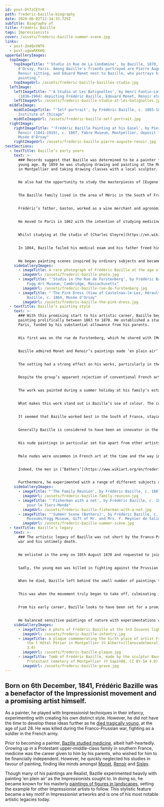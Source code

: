 ```yaml
---
id: post-Dt7zCEYrK
path: frederic-bazille-biography
date: 2020-06-02T12:34:33.729Z
subTitle: Biography of
title: Frédéric Bazille
tags: Impressionists
cover: /assets/frederic-bazille-summer-scene.jpg
links:
  - post-Zm4QxVNT6
  - post-ugwaRKKHQ
upperGalleryImages:
  topImage:
    topImageTitle: "'Studio in Rue de La Condamine', by Bazille, 1870, Musée
      d'Orsay, Paris. Among Bazille's friends portrayed are Pierre Auguste
      Renoir sitting, and Eduard Manet next to Bazille, who portrays himself
      painting."
    topImageUrl: /assets/frederic-bazille-bazilles-studio.jpg
  leftImage:
    leftImageTitle: "'A Studio at Les Batignolles', by Henri Fantin-Latour
      (1836–1904) depicting Frédéric Bazille, Edouard Monet, Renoir etc.."
    leftImageUrl: /assets/frederic-bazille-studio-at-les-batignolles.jpg
  middleImage:
    middleImageTitle: "'Self-portrait', by Frédéric Bazille, c. 1865-1866, Art
      Institute of Chicago"
    middleImageUrl: /assets/frederic-bazille-self-portrait.jpg
  rightImage:
    rightImageTitle: "'Frédéric Bazille Painting at his Easel', by Pierre-Auguste
      Renoir (1841–1919), c. 1867, Fabre Museum, Montpellier, deposit from the
      Musée d'Orsay"
    rightImageUrl: /assets/frederic-bazille-pierre-auguste-renoir.jpg
textSections:
  - textTitle: Bazille’s early years
    text: >-
      ### Records suggest that Bazille was determined to be a painter from a
      young age. By 1859 he was studying drawing and painting at the Musée Fabre
      in Montpellier and taking drawing classes with a local sculptor.


      He also had the opportunity to study the masterpieces of [Eugene Delacroix](/eugene-delacroix-biography) and [Gustave Courbet](/gustave-courbet-biography) at a private museum, located in the Bruyas town house conveniently close to his family home.


      The Bazille family lived in the area of Méric in the South of France, where their ancestors had lived from as early as the 13th century. The legacy of the Bazille’s was craftsmanship, in particular goldsmithing and producing luxury goods, including weaponry. Goldsmithing was the trade that first made the family wealthy.


      Frédéric’s father, Gaston, worked as a wine merchant and agronomist and was an important figure in the wine-producing circles of Languedoc. His mother, Camille, was a talented pianist. Gaston expressed a desire that his son find a profession that would allow him to support himself, keeping his artistic interests solely as a hobby. As a result, young Frédéric obediently began pursuing a career in medicine.


      He moved to Paris in 1862 with the intention of studying medicine but at the same time he also enrolled as a painting student.


      Whilst studying at the studio of [Charles Gleyre](https://en.wikipedia.org/wiki/Charles_Gleyre), Bazille met [Claude Monet](/claude-monet-biography), [Auguste Renoir](/pierre-auguste-renoir-biography) and [Alfred Sisley](/alfred-sisley-biography). The four students became close, sharing the belief that they should create artworks based on immediacy and everyday life rather than the statuesque and stale images favoured by the French art establishment.


      In 1864, Bazille failed his medical exam and his father freed him from his obligation, agreeing to fund his painting career instead. By this time Bazille had a solid group of friends, including some of the greatest artistic and literary minds of the French avant-garde.


      He began painting scenes inspired by ordinary subjects and became a key source of financial support for the other [Impressionist artists](/index), providing them with studio space and materials, as well as purchasing their work.
    sideGalleryImages:
      - imageTitle: A rare photograph of Frédéric Bazille at the age of 26
        imageUrl: /assets/frederic-bazille-photo.jpg
      - imageTitle: "'Studio in the Rue de Furstenberg', by Frédéric Bazille, c. 1865,
          Fogg Art Museum, Cambridge, Massachusetts"
        imageUrl: /assets/frederic-bazille-rue-de-furstenberg.jpg
      - imageTitle: "'The Pink Dress (View of Castelnau-le-Lez, Hérault)', by Frédéric
          Bazille, c. 1864, Musée d'Orsay"
        imageUrl: /assets/frederic-bazille-the-pink-dress.jpg
  - textTitle: Bazille’s painting style
    text: >-
      ### With this promising start to his artistic career, Bazille began
      painting prolifically between 1863 to 1870. He established a studio in
      Paris, funded by his substantial allowance from his parents.


      His first was on the rue de Furstenberg, which he shared with [Monet](https://impressionistarts.com/claude-monet-biography.html) from 1864. The next studio he moved to in 1867 he shared with Renoir. Sisley and Monet often joined as well. The interplay and influence between these artists was vital for spurring the [Impressionist movement](https://impressionistarts.com/index.html) and forming the base for what it would become.


      Bazille admired Monet and Renoir’s paintings made ‘en plain air’ and Monet encouraged him to paint his own. He favoured the light in the South of France, where he was born and where his family still lived, and he visited home often, going back to paint.


      The setting had a strong effect on his works, particularly in the way in which he captured natural light. Thanks to this influence, many of Bazille’s works feature his family in fresh, bounteous summer settings where he uses colour in a generous, saturated palette. The light in many of his works is characterised by summer rays of sunshine and dappled shade.


      Despite the group’s apparent rejection of conventional French art, Bazille went on to exhibit his work at the Paris Salon in1866 and 1868. His painting,[‘Family Reunion’](https://www.wikiart.org/en/frederic-bazille/family-reunion-1867), from 1867, was well received after several re-works of the original composition. When it was accepted, Bazille expressed his surprise, writing "I don't know how, probably by mistake.”


      The work was painted during a summer holiday at his family’s estate near Montpellier. Figures are arranged in the scene in a formal, frozen manner with the majority looking directly out of the canvas at the viewer. He included himself in the composition of ten family members, appearing on the far left hand side.


      What makes this work stand out is Bazille’s use of colour. The contrast afforded by the bright sunlight and the shade of a leafy tree gives Bazille the freedom to play with bright shades of blues and green, whilst also adding depth to the dark accents of the sitters’ clothing.


      It seemed that Bazille worked best in the South of France, staying there over the winter to produce the works he intended to submit to the Salon the following year. The well-known critic, [Louis Edmond Duranty](https://en.wikipedia.org/wiki/Louis_Edmond_Duranty) described in 1870 how “Every spring Monsieur Bazille returns from the South with summer paintings \[…] full of greenery, sunshine and simple assurance”.


      Generally Bazille is considered to have been an innovator in the early Impressionist style, learning from the artists around him more than from formal education. He sought to produce unique works and this is clear from the ambitious way in which he approached his subjects.


      His nude paintings in particular set him apart from other artists, ’Fisherman with a Net’ from 1869 and ‘Bathers’ or ‘Summer Scene’ from 1869. Both works are set on the banks of the Lez River. The first was rejected by the Salon but the second was accepted.


      Male nudes were uncommon in French art at the time and the way in which Bazille captured the male form in statuesque, romantic poses set them apart from other nude works.


      Indeed, the men in [‘Bathers’](https://www.wikiart.org/en/frederic-bazille/bathers-summer-scene-1869) hold poses that are typical of female nudes. Similarly, ‘Bathers’ was painted on a square canvas, bridging the gap between the classically horizontal landscape genre and the inverse portrait genre. This work had a mixed reception at the Salon but it demonstrates Bazille’s rebellious and inventive edge, which is partly what makes him such an intriguing artist.


      Furthermore, he experimented with a range of different subjects and compositions, including still life, flower portraits, landscapes and even history portraits. This flitting between genres is characteristic of his youth as he learned how to paint before he began to develop his own distinct style. Unfortunately, the enthusiasm for Bazille’s work is somewhat muted as we are unable to see what would have followed.
    sideGalleryImages:
      - imageTitle: "'The Family Reunion', by Frédéric Bazille, c. 1867, Musée d'Orsay"
        imageUrl: /assets/frederic-bazille-family-reunion.jpg
      - imageTitle: "'Fisherman with a net', by Frédéric Bazille, c. 1868, Fondation Rau
          pour le Tiers-Monde"
        imageUrl: /assets/frederic-bazille-fisherman-with-a-net.jpg
      - imageTitle: "'Summer Scene (Bathers)', by Frédéric Bazille, c. 1869, Harvard Art
          Museums/Fogg Museum, Gift of Mr. and Mrs. F. Meynier de Salinelles"
        imageUrl: /assets/frederic-bazille-summer-scene.jpg
  - textTitle: Bazille’s legacy
    text: >-
      ### The artistic legacy of Bazille was cut short by the Franco-Prussian
      war and his untimely death.


      He enlisted in the army on 10th August 1870 and requested to join the [3rd Zouaves light infantry](https://en.wikipedia.org/wiki/Zouave) regiment. Some art historians have suggested his decision was part of a wider personal crisis, prompted by his two unusual paintings ‘Landscape on the Banks of the Lez’ and ‘Ruth and Boaz’, depicting a scene from the Bible and a poem by [Victor Hugo](https://en.wikipedia.org/wiki/Victor_Hugo) respectively. His friends expressed surprise and disappointment at his decision to enlist, evident in letters from the time.


      Sadly, the young man was killed in fighting against the Prussian army on 28th November 1870. This was his first attack. His father travelled to the site of the battle, in Beaune-la-Rolande in the Val-de-Loir, to retrieve Frédéric’s body and take it home to the south.


      When he died, Bazille left behind the small number of paintings that he had been able to create during his short lifetime. At the end of Franco-Prussian war, the other [Impressionists](https://impressionistarts.com/index.html) returned to Paris and resumed their work.


      This was when the movement truly began to take off, culminating in the First Impressionist exhibition of 1874. Bazille’s work was not shown in the exhibition or any of the following eight Impressionist exhibitions. As a result of his death, his artistic legacy was never fully realised.


      From his early career, Bazille looks to have been set for a prominent position in the Impressionist movement had he lived. His works were praised by his contemporaries and critics of the day.


      He balanced sensitive paintings of nature with experimentations with colour and figures, lending his artworks a majestic quality. The stylistic achievements of this young artist are limited to his earliest works, however, and we are left to wonder what might have been.
    sideGalleryImages:
      - imageTitle: A photo of Frédéric Bazille at the 3rd Zouaves light infantry regiment
        imageUrl: /assets/frederic-bazille-infantry.jpg
      - imageTitle: A plaque commemorating the birth place of artist Frédéric Bazille at
          the l'Hôtel Périer in Montpellier (© Albertvillanovadelmoral, CC BY-SA
          3.0)
        imageUrl: /assets/frederic-bazille-plaque.jpg
      - imageTitle: Tomb of Frédéric Bazille, made by the sculptor Baussan, in the
          Protestant cemetery of Montpellier (© Sapin88, CC BY-SA 4.0)
        imageUrl: /assets/frederic-bazille-grave.jpg
---
```


## Born on 6th December, 1841, Frédéric Bazille was a benefactor of the Impressionist movement and a promising artist himself.

As a painter, he played with Impressionist techniques in their infancy, experimenting with creating his own distinct style. However, he did not have the time to develop these ideas further as he [died tragically young](/frederic-bazille-biography#3), at the age of just 28. He was killed during the Franco-Prussian war, fighting as a soldier in the French army.

Prior to becoming a painter, [Bazille studied medicine](/frederic-bazille-biography#1), albeit half-heartedly. Growing up in a Protestant upper-middle-class family in southern France, medicine was the career given to him by his parents, who wished for him to be financially independent. However, he quickly neglected his studies in favour of painting, finding like minds amongst [Monet](/claude-monet-biography), [Renoir](/pierre-auguste-renoir-biography) and [Sisley](/alfred-sisley-biography).

Though many of his paintings are Realist, Bazille experimented heavily with painting ‘en plein air’ as the Impressionists sought to. In doing so, he became known for his masterly [paintings of figures in landscapes](/frederic-bazille-biography#2), setting the example for other Impressionist artists to follow. This stylistic feature became a key motif in Impressionist artworks and is one of his most notable artistic legacies today.
